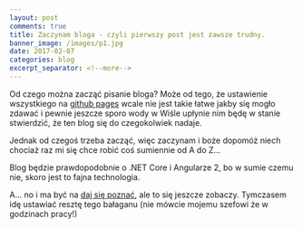 ```yaml
---
layout: post
comments: true
title: Zaczynam bloga - czyli pierwszy post jest zawsze trudny.
banner_image: /images/p1.jpg
date: 2017-02-07
categories: blog
excerpt_separator: <!--more-->
---
```


Od czego można zacząć pisanie bloga?
Może od tego, że ustawienie wszystkiego na [github pages](http://pages.github.com) wcale nie jest takie łatwe jakby się mogło zdawać i pewnie jeszcze sporo wody w Wiśle upłynie nim będę w stanie stwierdzić, że ten blog się do czegokolwiek nadaje.
<!--more-->
Jednak od czegoś trzeba zacząć, więc zaczynam i boże dopomóż niech chociaż raz mi się chce robić coś sumiennie od A do Z...

Blog będzie prawdopodobnie o .NET Core i Angularze 2, bo w sumie czemu nie, skoro jest to fajna technologia.

A... no i ma być na [daj się poznać](http://devstyle.pl/daj-sie-poznac/), ale to się jeszcze zobaczy.
Tymczasem idę ustawiać resztę tego bałaganu (nie mówcie mojemu szefowi że w godzinach pracy!)

